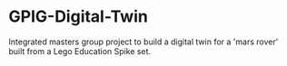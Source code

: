 # GPIG-Digital-Twin
Integrated masters group project to build a digital twin for a 'mars rover' built from a Lego Education Spike set.
